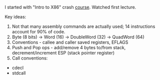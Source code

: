 I started with "Intro to X86" crash [course](https://youtu.be/H4Z0S9ZbC0g). Watched first lecture. 

Key ideas:
1. Not that many assembly commands are actually used; 14 instructions account for 90% of code.
2. Byte (8 bits) -> Word (16) -> DoubleWord (32) -> QuadWord (64)
3. Conventions - callee and caller saved registers, EFLAGS
4. Push and Pop ops - add/remove 4 bytes to/from stack, decrement/increment ESP (stack pointer register)
5. Call conventions: 
  - cdecl
  - stdcall
